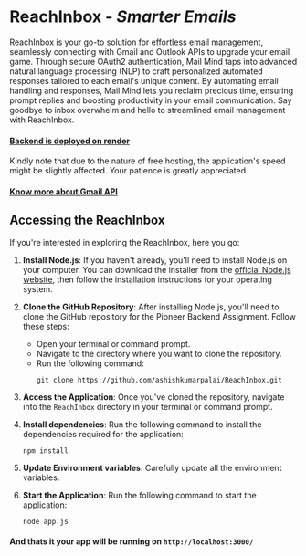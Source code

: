 # ReachInbox - *Smarter Emails*


ReachInbox is your go-to solution for effortless email management, seamlessly connecting with Gmail and Outlook APIs to upgrade your email game. Through secure OAuth2 authentication, Mail Mind taps into advanced natural language processing (NLP) to craft personalized automated responses tailored to each email's unique content. By automating email handling and responses, Mail Mind lets you reclaim precious time, ensuring prompt replies and boosting productivity in your email communication. Say goodbye to inbox overwhelm and hello to streamlined email management with ReachInbox.

#### [Backend is deployed on render](https://reachinbox-153p.onrender.com/)

Kindly note that due to the nature of free hosting, the application's speed might be slightly affected. Your patience is greatly appreciated.

#### [Know more about Gmail API](https://developers.google.com/gmail/api/guides)


## Accessing the ReachInbox

If you're interested in exploring the ReachInbox, here you go:

1. **Install Node.js**: If you haven't already, you'll need to install Node.js on your computer. You can download the installer from the [official Node.js website](https://nodejs.org/), then follow the installation instructions for your operating system.

2. **Clone the GitHub Repository**: After installing Node.js, you'll need to clone the GitHub repository for the Pioneer Backend Assignment. Follow these steps:

   - Open your terminal or command prompt.
   - Navigate to the directory where you want to clone the repository.
   - Run the following command:
     ```
     git clone https://github.com/ashishkumarpalai/ReachInbox.git
     ```

3. **Access the Application**: Once you've cloned the repository, navigate into the `ReachInbox` directory in your terminal or command prompt.

4. **Install dependencies**: Run the following command to install the dependencies required for the application:
   ```
   npm install
   ```
5. **Update Environment variables**: Carefully update all the environment variables.
6. **Start the Application**: Run the following command to start the application:
   ```
   node app.js
   ```
#### And thats it your app will be running on ``` http://localhost:3000/ ```
